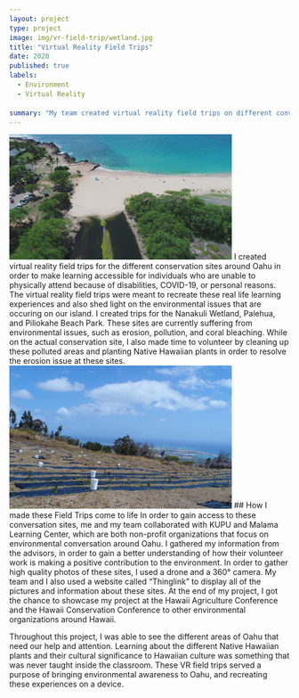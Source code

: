 ```yaml
---
layout: project
type: project
image: img/vr-field-trip/wetland.jpg
title: "Virtual Reality Field Trips"
date: 2020
published: true
labels:
  - Environment
  - Virtual Reality

summary: "My team created virtual reality field trips on different conversation sites in Oahu."
---
```

<img class="img-fluid" src="../img/vr-field-trip/drone-beach.JPG" width= "400">
I created virtual reality field trips for the different conservation sites around Oahu in order to make learning accessible for individuals who are unable to physically attend because of disabilities, COVID-19, or personal reasons. The virtual reality field trips were meant to recreate these real life learning experiences and also shed light on the environmental issues that are occuring on our island. I created trips for the Nanakuli Wetland, Palehua, and Piliokahe Beach Park. These sites are currently suffering from environmental issues, such as erosion, pollution, and coral bleaching. While on the actual conservation site, I also made time to volunteer by cleaning up these polluted areas and planting Native Hawaiian plants in order to resolve the erosion issue at these sites.

<img class="img-fluid" src="../img/vr-field-trip/camp.jpg" width= "400">
## How I made these Field Trips come to life
In order to gain access to these conversation sites, me and my team collaborated with KUPU and Malama Learning Center, which are both non-profit organizations that focus on environmental conversation around Oahu. I gathered my information from the advisors, in order to gain a better understanding of how their volunteer work is making a positive contribution to the environment. In order to gather high quality photos of these sites, I used a drone and a 360° camera. My team and I also used a website called “Thinglink” to display all of the pictures and information about these sites. At the end of my project, I got the chance to showcase my project at the Hawaii Agriculture Conference and the Hawaii Conservation Conference to other environmental organizations around Hawaii.

Throughout this project, I was able to see the different areas of Oahu that need our help and attention. Learning about the different Native Hawaiian plants and their cultural significance to Hawaiian culture was something that was never taught inside the classroom. These VR field trips served a purpose of bringing environmental awareness to Oahu, and recreating these experiences on a device.




